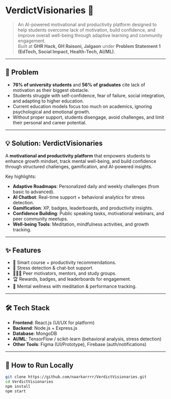 # VerdictVisionaries 🚀

> An AI-powered motivational and productivity platform designed to help students overcome lack of motivation, build confidence, and improve overall well-being through adaptive learning and community engagement.  
> Built at **GHR Hack, GH Raisoni, Jalgaon** under **Problem Statement 1 (EdTech, Social Impact, Health-Tech, AI/ML)**.

---

## 📖 Problem
- **76% of university students** and **56% of graduates** cite lack of motivation as their biggest obstacle.  
- Students struggle with self-confidence, fear of failure, social integration, and adapting to higher education.  
- Current education models focus too much on academics, ignoring psychological and emotional growth.  
- Without proper support, students disengage, avoid challenges, and limit their personal and career potential.  

---

## 💡 Solution: VerdictVisionaries
A **motivational and productivity platform** that empowers students to enhance growth mindset, track mental well-being, and build confidence through structured challenges, gamification, and AI-powered insights.  

Key highlights:
- **Adaptive Roadmaps**: Personalized daily and weekly challenges (from basic to advanced).  
- **AI Chatbot**: Real-time support + behavioral analytics for stress detection.  
- **Gamification**: XP, badges, leaderboards, and productivity insights.  
- **Confidence Building**: Public speaking tasks, motivational webinars, and peer community meetups.  
- **Well-being Tools**: Meditation, mindfulness activities, and growth tracking.  

---

## ✨ Features
- 🎯 Smart course + productivity recommendations.  
- 🤖 Stress detection & chat-bot support.  
- 🧑‍🤝‍🧑 Peer motivators, mentors, and study groups.  
- 🏆 Rewards, badges, and leaderboards for engagement.  
- 🧘 Mental wellness with meditation & performance tracking.  

---

## 🛠️ Tech Stack
- **Frontend**: React.js (UI/UX for platform)  
- **Backend**: Node.js + Express.js  
- **Database**: MongoDB  
- **AI/ML**: TensorFlow / scikit-learn (behavioral analysis, stress detection)  
- **Other Tools**: Figma (UI/Prototype), Firebase (auth/notifications)  


---

## 🚀 How to Run Locally
```bash
git clone https://github.com/naarkarrrr/VerdictVisionaries.git
cd VerdictVisionaries
npm install
npm start
